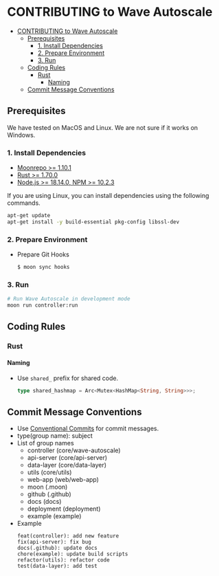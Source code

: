 # CONTRIBUTING to Wave Autoscale

- [CONTRIBUTING to Wave Autoscale](#contributing-to-wave-autoscale)
  - [Prerequisites](#prerequisites)
    - [1. Install Dependencies](#1-install-dependencies)
    - [2. Prepare Environment](#2-prepare-environment)
    - [3. Run](#3-run)
  - [Coding Rules](#coding-rules)
    - [Rust](#rust)
      - [Naming](#naming)
  - [Commit Message Conventions](#commit-message-conventions)

## Prerequisites
We have tested on MacOS and Linux. We are not sure if it works on Windows.

### 1. Install Dependencies
- [Moonrepo >= 1.10.1](https://moonrepo.dev/docs/install)
- [Rust >= 1.70.0](https://www.rust-lang.org/tools/install)
- [Node.js >= 18.14.0, NPM >= 10.2.3](https://nodejs.org/en/download/)

If you are using Linux, you can install dependencies using the following commands.
```bash
apt-get update
apt-get install -y build-essential pkg-config libssl-dev
```

### 2. Prepare Environment
- Prepare Git Hooks
  ```bash
  $ moon sync hooks
  ```

### 3. Run
```bash
# Run Wave Autoscale in development mode
moon run controller:run
```

## Coding Rules

### Rust

#### Naming
- Use `shared_` prefix for shared code.
  ```rust
  type shared_hashmap = Arc<Mutex<HashMap<String, String>>>;
  ```

## Commit Message Conventions
- Use [Conventional Commits](https://www.conventionalcommits.org/en/v1.0.0/) for commit messages.
- type(group name): subject
- List of group names
  - controller (core/wave-autoscale)
  - api-server (core/api-server)
  - data-layer (core/data-layer)
  - utils (core/utils)
  - web-app (web/web-app)
  - moon (.moon)
  - github (.github)
  - docs (docs)
  - deployment (deployment)
  - example (example)
- Example
  ```
  feat(controller): add new feature
  fix(api-server): fix bug
  docs(.github): update docs
  chore(example): update build scripts
  refactor(utils): refactor code
  test(data-layer): add test
  ```